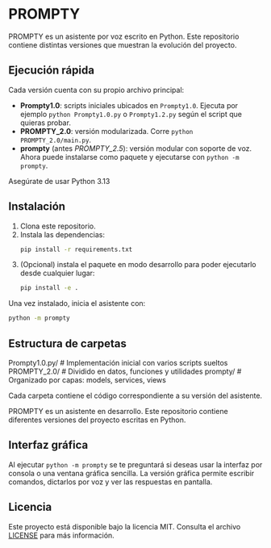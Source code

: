 # PROMPTY

PROMPTY es un asistente por voz escrito en Python. Este repositorio contiene distintas versiones que muestran la evolución del proyecto.

## Ejecución rápida

Cada versión cuenta con su propio archivo principal:

- **Prompty1.0**: scripts iniciales ubicados en `Prompty1.0`. Ejecuta por ejemplo `python Prompty1.0.py` o `Prompty1.2.py` según el script que quieras probar.
- **PROMPTY_2.0**: versión modularizada. Corre `python PROMPTY_2.0/main.py`.
- **prompty** (antes *PROMPTY_2.5*): versión modular con soporte de voz. Ahora puede instalarse como paquete y ejecutarse con `python -m prompty`.

Asegúrate de usar Python 3.13

## Instalación

1. Clona este repositorio.
2. Instala las dependencias:
   ```bash
   pip install -r requirements.txt
   ```
3. (Opcional) instala el paquete en modo desarrollo para poder ejecutarlo desde cualquier lugar:
   ```bash
   pip install -e .
   ```

Una vez instalado, inicia el asistente con:
```bash
python -m prompty
```

## Estructura de carpetas
Prompty1.0.py/ # Implementación inicial con varios scripts sueltos
PROMPTY_2.0/ # Dividido en datos, funciones y utilidades
prompty/      # Organizado por capas: models, services, views

Cada carpeta contiene el código correspondiente a su versión del asistente.

PROMPTY es un asistente en desarrollo. Este repositorio contiene diferentes versiones del proyecto escritas en Python.

## Interfaz gráfica

Al ejecutar `python -m prompty` se te preguntará si deseas usar la interfaz por consola o una ventana gráfica sencilla. La versión gráfica permite escribir comandos, dictarlos por voz y ver las respuestas en pantalla.

## Licencia

Este proyecto está disponible bajo la licencia MIT. Consulta el archivo [LICENSE](LICENSE) para más información.